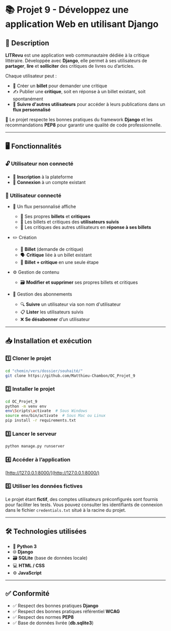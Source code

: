 # 📚 Projet 9 - Développez une application Web en utilisant Django

## 📝 Description

**LITRevu** est une application web communautaire dédiée à la critique littéraire. Développée avec **Django**, elle permet à ses utilisateurs de **partager**, **lire** et **solliciter** des critiques de livres ou d’articles.

Chaque utilisateur peut :

- 🧾 Créer un **billet** pour demander une critique
- ✍️ Publier une **critique**, soit en réponse à un billet existant, soit spontanément
- 👥 **Suivre d'autres utilisateurs** pour accéder à leurs publications dans un **flux personnalisé**

🔧 Le projet respecte les bonnes pratiques du framework **Django** et les recommandations **PEP8** pour garantir une qualité de code professionnelle.

---

## 🖥️ Fonctionnalités

### 🔓 Utilisateur non connecté

- 📝 **Inscription** à la plateforme
- 🔐 **Connexion** à un compte existant

### 🔐 Utilisateur connecté
 
- 📰 Un flux personnalisé affiche

    - 🔁 Ses propres **billets** et **critiques**
    - 👤 Les billets et critiques des **utilisateurs suivis**
    - 💬 Les critiques des autres utilisateurs en **réponse à ses billets**

- ✏️ Création

    - 🧾 **Billet** (demande de critique)
    - 🗣️ **Critique** liée à un billet existant
    - 🚀 **Billet + critique** en une seule étape

- ⚙️ Gestion de contenu

    - 🗃️ **Modifier et supprimer** ses propres billets et critiques

- 👥 Gestion des abonnements

    - 🔍 **Suivre** un utilisateur via son nom d'utilisateur
    - 📋 **Lister** les utilisateurs suivis
    - ❌ **Se désabonner** d’un utilisateur

---

## 📥 Installation et exécution

### 1️⃣ Cloner le projet

```sh
cd "chemin/vers/dossier/souhaité/"
git clone https://github.com/Matthieu-Chambon/OC_Projet_9
```

### 2️⃣ Installer le projet

```sh
cd OC_Projet_9
python -m venv env
env\Scripts\activate  # Sous Windows
source env/bin/activate  # Sous Mac ou Linux
pip install -r requirements.txt
```

### 3️⃣ Lancer le serveur

```sh
python manage.py runserver
```

### 4️⃣ Accéder à l’application

[http://127.0.0.1:8000/](http://127.0.0.1:8000/)

### 5️⃣ Utiliser les données fictives

Le projet étant **fictif**, des comptes utilisateurs préconfigurés sont fournis pour faciliter les tests. Vous pouvez consulter les identifiants de connexion dans le fichier `credentials.txt` situé à la racine du projet.

---

## 🛠️ Technologies utilisées

* 🐍 **Python 3**
* 🌐 **Django**
* 🗃️ **SQLite** (base de données locale)
* 💻 **HTML / CSS**
* ⚙️ **JavaScript**

---

## ✅ Conformité

* ✅ Respect des bonnes pratiques **Django**
* ✅ Respect des bonnes pratiques référentiel **WCAG**
* ✅ Respect des normes **PEP8**
* ✅ Base de données livrée (**db.sqlite3**)
